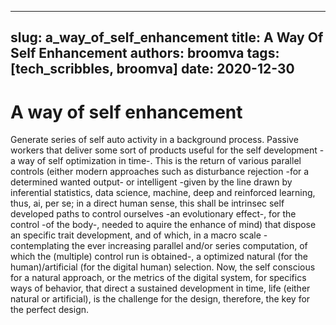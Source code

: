 
---
slug: a_way_of_self_enhancement
title: A Way Of Self Enhancement
authors: broomva
tags: [tech_scribbles, broomva]
date: 2020-12-30
---

# A way of self enhancement

Generate series of self auto activity in a background process. Passive workers that deliver some sort of products useful for the self development -a way of self optimization in time-. This is the return of various parallel controls (either modern approaches such as disturbance rejection -for a determined wanted output- or intelligent -given by the line drawn by inferential statistics, data science, machine, deep and reinforced learning, thus, ai, per se; in a direct human sense, this shall be intrinsec self developed paths to control ourselves -an evolutionary effect-, for the control -of the body-, needed to aquire the enhance of mind) that dispose an specific trait development, and of which, in a macro scale -contemplating the ever increasing parallel and/or series computation, of which the (multiple) control run is obtained-, a optimized natural (for the human)/artificial (for the digital human) selection. Now, the self conscious for a natural approach, or the metrics of the digital system, for specifics ways of behavior, that direct a sustained development in time, life (either natural or artificial), is the challenge for the design, therefore, the key for the perfect design.